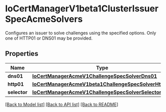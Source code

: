 # IoCertManagerV1beta1ClusterIssuerSpecAcmeSolvers

Configures an issuer to solve challenges using the specified options. Only one of HTTP01 or DNS01 may be provided.
## Properties
Name | Type | Description | Notes
------------ | ------------- | ------------- | -------------
**dns01** | [**IoCertManagerAcmeV1ChallengeSpecSolverDns01**](IoCertManagerAcmeV1ChallengeSpecSolverDns01.md) |  | [optional] 
**http01** | [**IoCertManagerAcmeV1beta1ChallengeSpecSolverHttp01**](IoCertManagerAcmeV1beta1ChallengeSpecSolverHttp01.md) |  | [optional] 
**selector** | [**IoCertManagerAcmeV1ChallengeSpecSolverSelector**](IoCertManagerAcmeV1ChallengeSpecSolverSelector.md) |  | [optional] 

[[Back to Model list]](../README.md#documentation-for-models) [[Back to API list]](../README.md#documentation-for-api-endpoints) [[Back to README]](../README.md)


